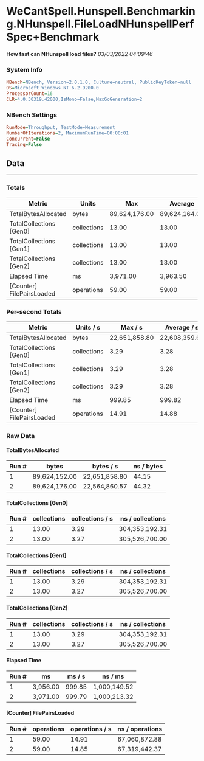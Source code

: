 ﻿# WeCantSpell.Hunspell.Benchmarking.NHunspell.FileLoadNHunspellPerfSpec+Benchmark
__How fast can NHunspell load files?__
_03/03/2022 04:09:46_
### System Info
```ini
NBench=NBench, Version=2.0.1.0, Culture=neutral, PublicKeyToken=null
OS=Microsoft Windows NT 6.2.9200.0
ProcessorCount=16
CLR=4.0.30319.42000,IsMono=False,MaxGcGeneration=2
```

### NBench Settings
```ini
RunMode=Throughput, TestMode=Measurement
NumberOfIterations=2, MaximumRunTime=00:00:01
Concurrent=False
Tracing=False
```

## Data
-------------------

### Totals
|          Metric |           Units |             Max |         Average |             Min |          StdDev |
|---------------- |---------------- |---------------- |---------------- |---------------- |---------------- |
|TotalBytesAllocated |           bytes |   89,624,176.00 |   89,624,164.00 |   89,624,152.00 |           16.97 |
|TotalCollections [Gen0] |     collections |           13.00 |           13.00 |           13.00 |            0.00 |
|TotalCollections [Gen1] |     collections |           13.00 |           13.00 |           13.00 |            0.00 |
|TotalCollections [Gen2] |     collections |           13.00 |           13.00 |           13.00 |            0.00 |
|    Elapsed Time |              ms |        3,971.00 |        3,963.50 |        3,956.00 |           10.61 |
|[Counter] FilePairsLoaded |      operations |           59.00 |           59.00 |           59.00 |            0.00 |

### Per-second Totals
|          Metric |       Units / s |         Max / s |     Average / s |         Min / s |      StdDev / s |
|---------------- |---------------- |---------------- |---------------- |---------------- |---------------- |
|TotalBytesAllocated |           bytes |   22,651,858.80 |   22,608,359.68 |   22,564,860.57 |       61,517.04 |
|TotalCollections [Gen0] |     collections |            3.29 |            3.28 |            3.27 |            0.01 |
|TotalCollections [Gen1] |     collections |            3.29 |            3.28 |            3.27 |            0.01 |
|TotalCollections [Gen2] |     collections |            3.29 |            3.28 |            3.27 |            0.01 |
|    Elapsed Time |              ms |          999.85 |          999.82 |          999.79 |            0.05 |
|[Counter] FilePairsLoaded |      operations |           14.91 |           14.88 |           14.85 |            0.04 |

### Raw Data
#### TotalBytesAllocated
|           Run # |           bytes |       bytes / s |      ns / bytes |
|---------------- |---------------- |---------------- |---------------- |
|               1 |   89,624,152.00 |   22,651,858.80 |           44.15 |
|               2 |   89,624,176.00 |   22,564,860.57 |           44.32 |

#### TotalCollections [Gen0]
|           Run # |     collections | collections / s |ns / collections |
|---------------- |---------------- |---------------- |---------------- |
|               1 |           13.00 |            3.29 |  304,353,192.31 |
|               2 |           13.00 |            3.27 |  305,526,700.00 |

#### TotalCollections [Gen1]
|           Run # |     collections | collections / s |ns / collections |
|---------------- |---------------- |---------------- |---------------- |
|               1 |           13.00 |            3.29 |  304,353,192.31 |
|               2 |           13.00 |            3.27 |  305,526,700.00 |

#### TotalCollections [Gen2]
|           Run # |     collections | collections / s |ns / collections |
|---------------- |---------------- |---------------- |---------------- |
|               1 |           13.00 |            3.29 |  304,353,192.31 |
|               2 |           13.00 |            3.27 |  305,526,700.00 |

#### Elapsed Time
|           Run # |              ms |          ms / s |         ns / ms |
|---------------- |---------------- |---------------- |---------------- |
|               1 |        3,956.00 |          999.85 |    1,000,149.52 |
|               2 |        3,971.00 |          999.79 |    1,000,213.32 |

#### [Counter] FilePairsLoaded
|           Run # |      operations |  operations / s | ns / operations |
|---------------- |---------------- |---------------- |---------------- |
|               1 |           59.00 |           14.91 |   67,060,872.88 |
|               2 |           59.00 |           14.85 |   67,319,442.37 |


